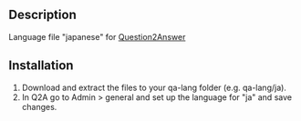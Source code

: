 ## Description

Language file "japanese" for [Question2Answer](http://www.question2answer.org/)

## Installation

1. Download and extract the files to your qa-lang folder (e.g. qa-lang/ja).
2. In Q2A go to Admin > general and set up the language for "ja" and save changes.



